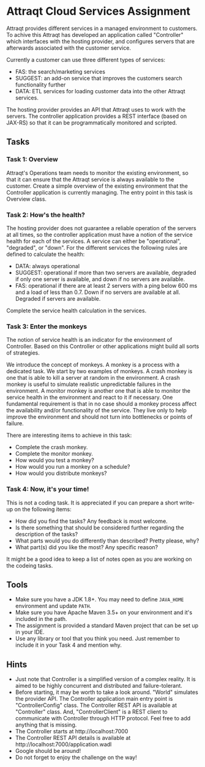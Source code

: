 # Attraqt Cloud Services Assignment

Attraqt provides different services in a managed environment to customers.
To achive this Attraqt has developed an application called "Controller" which
interfaces with the hosting provider, and configures servers that are afterwards
associated with the customer service.

Currently a customer can use three different types of services:

* FAS: the search/marketing services 
* SUGGEST: an add-on service that improves the customers search functionality further
* DATA: ETL services for loading customer data into the other Attraqt services.

The hosting provider provides an API that Attraqt uses to work with the
servers. The controller application provides a REST interface (based on JAX-RS)
so that it can be programmatically monitored and scripted.


## Tasks

### Task 1: Overview

Attraqt's Operations team needs to monitor the existing environment, so that
it can ensure that the Attraqt service is always available to the customer.
Create a simple overview of the existing environment that the Controller
application is currently managing. The entry point in this task is Overview
class.


### Task 2: How's the health?

The hosting provider does not guarantee a reliable operation of the servers at
all times, so the controller application must have a notion of the service
health for each of the services. A service can either be "operational",
"degraded", or "down".  For the different services the following rules are
defined to calculate the health:
   
* DATA: always operational
* SUGGEST: operational if more than two servers are available, degraded if only
one server is available, and down if no servers are available.
* FAS: operational if there are at least 2 servers with a ping below 600 ms and
a load of less than 0.7. Down if no servers are available at all. Degraded if
servers are available.

Complete the service health calculation in the services.

### Task 3: Enter the monkeys

The notion of service health is an indicator for the environment of Controller. Based on this Controller or other applications might build all sorts of strategies.

We introduce the concept of monkeys. A monkey is a process with a dedicated
task. We start by two examples of monkeys. A crash monkey is one that is able to
kill a server at random in the environment. A crash monkey is useful to simulate
realistic unpredictable failures in the environment. A monitor monkey is another
one that is able to monitor the service health in the environment and react to
it if necessary. One fundamental requirement is that in no case should a monkey
process affect the availability and/or functionality of the service. They live
only to help improve the environment and should not turn into bottlenecks or
points of failure.

There are interesting items to achieve in this task:

* Complete the crash monkey.
* Complete the monitor monkey.
* How would you test a monkey?
* How would you run a monkey on a schedule?
* How would you distribute monkeys?

### Task 4: Now, it's your time!

This is not a coding task. It is appreciated if you can prepare a short write-up
on the following items:

* How did you find the tasks? Any feedback is most welcome.
* Is there something that should be considered further regarding the description
of the tasks?
* What parts would you do differently than described? Pretty please, why?
* What part(s) did you like the most? Any specific reason?

It might be a good idea to keep a list of notes open as you are working on the
codeing tasks.

## Tools

* Make sure you have a JDK 1.8+. You may need to define `JAVA_HOME` environment and update `PATH`.
* Make sure you have Apache Maven 3.5+ on your environment and it's included in the path.
* The assignment is provided a standard Maven project that can be set up in your IDE.
* Use any library or tool that you think you need. Just remember to include it in your Task 4 and mention why.

## Hints

* Just note that Controller is a simplified version of a complex reality. It is aimed to be highly concurrent and distributed and failure-tolerant.
* Before starting, it may be worth to take a look around. "World" simulates the provider API. The Controller application main entry point is "ControllerConfig" class. The Controller REST API is available at "Controller" class. And, "ControllerClient" is a REST client to communicate with Controller through HTTP protocol. Feel free to add anything that is missing.
* The Controller starts at http://localhost:7000
* The Controller REST API details is available at http://localhost:7000/application.wadl
* Google should be around!
* Do not forget to enjoy the challenge on the way!

